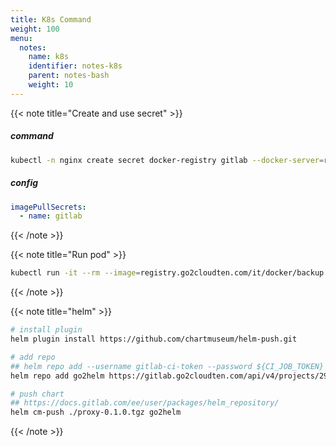 ```yaml
---
title: K8s Command
weight: 100
menu:
  notes:
    name: k8s
    identifier: notes-k8s
    parent: notes-bash
    weight: 10
---
```


{{< note title="Create and use secret" >}}

##### command

```bash
kubectl -n nginx create secret docker-registry gitlab --docker-server=registry.go2cloudten.com --docker-username=ricky --docker-password="token or password"
```

##### config

```yaml
imagePullSecrets:
  - name: gitlab
```

{{< /note >}}

{{< note title="Run pod" >}}

```bash
kubectl run -it --rm --image=registry.go2cloudten.com/it/docker/backup test --image-pull-policy=IfNotPresent -- bash
```

{{< /note >}}

{{< note title="helm" >}}

```bash
# install plugin
helm plugin install https://github.com/chartmuseum/helm-push.git

# add repo
## helm repo add --username gitlab-ci-token --password ${CI_JOB_TOKEN} ${CI_PROJECT_NAME} ${CI_API_V4_URL}/projects/${CI_PROJECT_ID}/packages/helm/stable
helm repo add go2helm https://gitlab.go2cloudten.com/api/v4/projects/29/packages/helm/stable --username ricky

# push chart
## https://docs.gitlab.com/ee/user/packages/helm_repository/
helm cm-push ./proxy-0.1.0.tgz go2helm
```

{{< /note >}}
